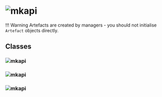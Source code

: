 # ![mkapi](stow.artefacts|apilink)

!!! Warning
    Artefacts are created by managers - you should not initialise `Artefact` objects directly.

## Classes
### ![mkapi](stow.artefacts.Artefact|apilink)
### ![mkapi](stow.artefacts.File|apilink)
### ![mkapi](stow.artefacts.Directory|apilink)